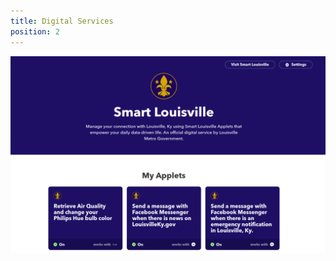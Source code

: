```yaml
---
title: Digital Services
position: 2
---
```


![Smart Louisville](/assets/img/projects/digital-services/smart-louisville.png)
